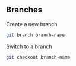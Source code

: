 ## Branches
Create a new branch 
```sh
git branch branch-name
```

Switch to a branch
```sh
git checkout branch-name
```